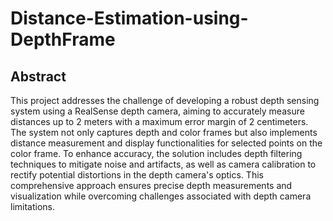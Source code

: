 # Distance-Estimation-using-DepthFrame
## Abstract
This project addresses the challenge of developing a robust depth sensing system using a RealSense depth camera, aiming to accurately measure distances up to 2 meters with a maximum error margin of 2 centimeters. The system not only captures depth and color frames but also implements distance measurement and display functionalities for selected points on the color frame. To enhance accuracy, the solution includes depth filtering techniques to mitigate noise and artifacts, as well as camera calibration to rectify potential distortions in the depth camera's optics. This comprehensive approach ensures precise depth measurements and visualization while overcoming challenges associated with depth camera limitations.

